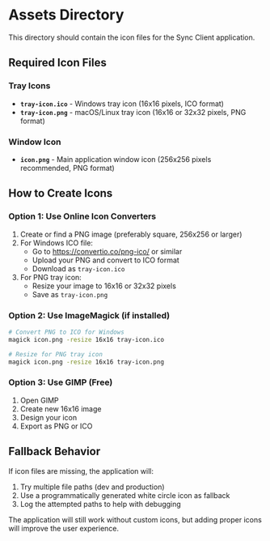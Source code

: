 # Assets Directory

This directory should contain the icon files for the Sync Client application.

## Required Icon Files

### Tray Icons
- **`tray-icon.ico`** - Windows tray icon (16x16 pixels, ICO format)
- **`tray-icon.png`** - macOS/Linux tray icon (16x16 or 32x32 pixels, PNG format)

### Window Icon
- **`icon.png`** - Main application window icon (256x256 pixels recommended, PNG format)

## How to Create Icons

### Option 1: Use Online Icon Converters
1. Create or find a PNG image (preferably square, 256x256 or larger)
2. For Windows ICO file:
   - Go to https://convertio.co/png-ico/ or similar
   - Upload your PNG and convert to ICO format
   - Download as `tray-icon.ico`
3. For PNG tray icon:
   - Resize your image to 16x16 or 32x32 pixels
   - Save as `tray-icon.png`

### Option 2: Use ImageMagick (if installed)
```bash
# Convert PNG to ICO for Windows
magick icon.png -resize 16x16 tray-icon.ico

# Resize for PNG tray icon
magick icon.png -resize 16x16 tray-icon.png
```

### Option 3: Use GIMP (Free)
1. Open GIMP
2. Create new 16x16 image
3. Design your icon
4. Export as PNG or ICO

## Fallback Behavior

If icon files are missing, the application will:
1. Try multiple file paths (dev and production)
2. Use a programmatically generated white circle icon as fallback
3. Log the attempted paths to help with debugging

The application will still work without custom icons, but adding proper icons will improve the user experience. 